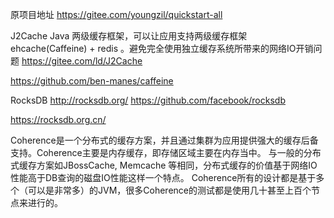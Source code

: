 原项目地址
https://gitee.com/youngzil/quickstart-all


J2Cache
Java 两级缓存框架，可以让应用支持两级缓存框架 ehcache(Caffeine) + redis 。避免完全使用独立缓存系统所带来的网络IO开销问题
https://gitee.com/ld/J2Cache


https://github.com/ben-manes/caffeine


RocksDB
http://rocksdb.org/
https://github.com/facebook/rocksdb


https://rocksdb.org.cn/


Coherence是一个分布式的缓存方案，并且通过集群为应用提供强大的缓存后备支持。Coherence主要是内存缓存，即存储区域主要在内存当中。 
与一般的分布式缓存方案如JBossCache, Memcache 等相同，分布式缓存的价值基于网络IO性能高于DB查询的磁盘IO性能这样一个特点。 
Coherence所有的设计都是基于多个（可以是非常多）的JVM，很多Coherence的测试都是使用几十甚至上百个节点来进行的。 


